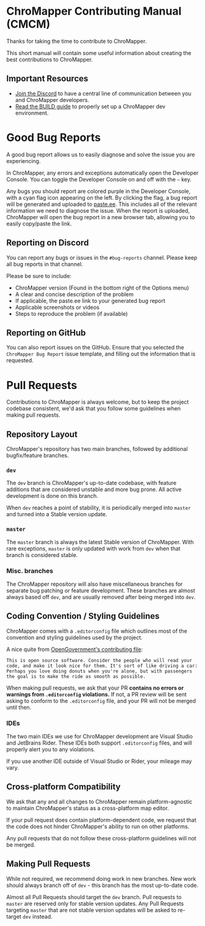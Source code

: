# ChroMapper Contributing Manual (CMCM)

Thanks for taking the time to contribute to ChroMapper.

This short manual will contain some useful information about creating the best contributions to ChroMapper.

## Important Resources

- [Join the Discord](https://discord.gg/YmEt9EZ8pw) to have a central line of communication between you and ChroMapper developers.
- [Read the BUILD guide](BUILD.md) to properly set up a ChroMapper dev environment.

# Good Bug Reports

A good bug report allows us to easily diagnose and solve the issue you are experiencing.

In ChroMapper, any errors and exceptions automatically open the Developer Console. You can toggle the Developer Console on and off with the `~` key.

Any bugs you should report are colored purple in the Developer Console, with a cyan flag icon appearing on the left. By clicking the flag, a bug report will be generated and uploaded to [paste.ee](https://paste.ee). This includes all of the relevant information we need to diagnose the issue. When the report is uploaded, ChroMapper will open the bug report in a new browser tab, allowing you to easily copy/paste the link.

## Reporting on Discord

You can report any bugs or issues in the `#bug-reports` channel. Please keep all bug reports in that channel.

Please be sure to include:
- ChroMapper version (Found in the bottom right of the Options menu)
- A clear and concise description of the problem
- If applicable, the paste.ee link to your generated bug report
- Applicable screenshots or videos
- Steps to reproduce the problem (if available)

## Reporting on GitHub

You can also report issues on the GitHub. Ensure that you selected the `ChroMapper Bug Report` issue template, and filling out the information that is requested.

# Pull Requests

Contributions to ChroMapper is always welcome, but to keep the project codebase consistent, we'd ask that you follow some guidelines when making pull requests.

## Repository Layout

ChroMapper's repository has two main branches, followed by additional bugfix/feature branches.

### `dev`

The `dev` branch is ChroMapper's up-to-date codebase, with feature additions that are considered unstable and more bug prone. All active development is done on this branch.

When `dev` reaches a point of stability, it is periodically merged into `master` and turned into a Stable version update.

### `master`

The `master` branch is always the latest Stable version of ChroMapper. With rare exceptions, `master` is only updated with work from `dev` when that branch is considered stable.

### Misc. branches

The ChroMapper repository will also have miscellaneous branches for separate bug patching or feature development. These branches are almost always based off `dev`, and are usually removed after being merged into `dev`.

## Coding Convention / Styling Guidelines

ChroMapper comes with a `.editorconfig` file which outlines most of the convention and styling guidelines used by the project.

A nice quite from [OpenGovernment's contributing file](https://github.com/opengovernment/opengovernment/blob/master/CONTRIBUTING.md):
```
This is open source software. Consider the people who will read your code, and make it look nice for them. It's sort of like driving a car: Perhaps you love doing donuts when you're alone, but with passengers the goal is to make the ride as smooth as possible.
```

When making pull requests, we ask that your PR **contains no errors or warnings from `.editorconfig` violations.** If not, a PR review will be sent asking to conform to the `.editorconfig` file, and your PR will not be merged until then.

### IDEs

The two main IDEs we use for ChroMapper development are Visual Studio and JetBrains Rider. These IDEs both support `.editorconfig` files, and will properly alert you to any violations.

If you use another IDE outside of Visual Studio or Rider, your mileage may vary.

## Cross-platform Compatibility

We ask that any and all changes to ChroMapper remain platform-agnostic to maintain ChroMapper's status as a cross-platform map editor.

If your pull request does contain platform-dependent code, we request that the code does not hinder ChroMapper's ability to run on other platforms.

Any pull requests that do not follow these cross-platform guidelines will not be merged.

## Making Pull Requests

While not required, we recommend doing work in new branches. New work should always branch off of `dev` - this branch has the most up-to-date code.

Almost all Pull Requests should target the `dev` branch. Pull requests to `master` are reserved only for stable version updates. Any Pull Requests targeting `master` that are not stable version updates will be asked to re-target `dev` instead.